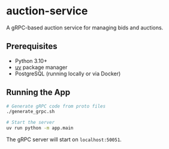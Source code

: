 # auction-service

A gRPC-based auction service for managing bids and auctions.

## Prerequisites

- Python 3.10+
- [uv](https://docs.astral.sh/uv/) package manager
- PostgreSQL (running locally or via Docker)

## Running the App

```bash
# Generate gRPC code from proto files
./generate_grpc.sh

# Start the server
uv run python -m app.main
```

The gRPC server will start on `localhost:50051`.